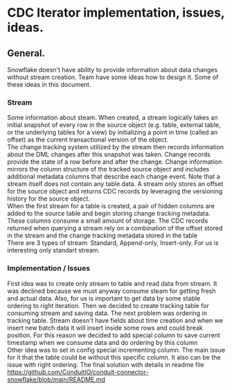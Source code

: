 # CDC Iterator implementation, issues, ideas.

## General.

Snowflake doesn't have ability to provide information about data changes without stream creation.
Team have some ideas how to design it. Some of these ideas in this document.

### Stream

Some information about steam.
When created, a stream logically takes an initial snapshot of every row in the source object
(e.g. table, external table, or the underlying tables for a view) by initializing a point in time
(called an offset) as the current transactional version of the object. <br>
The change tracking system utilized by the stream then records information about the DML changes 
after this snapshot was taken. Change records provide the state of a row before and after the change.
Change information mirrors the column structure of the tracked source object and includes additional metadata 
columns that describe each change event. Note that a stream itself does not contain any table data. 
A stream only stores an offset for the source object and returns CDC records
by leveraging the versioning history for the source object. <br>
When the first stream for a table is created, a pair of hidden columns are added 
to the source table and begin storing change tracking metadata. 
These columns consume a small amount of storage. The CDC records returned when querying a stream 
rely on a combination of the offset stored in the stream and the change tracking metadata stored in the table <br>
There are 3 types of stream: Standard, Append-only, Insert-only. For us is interesting only standart stream.

### Implementation / Issues

First idea was to create only stream to table and read data from stream. It was declined because we must anyway consume
steam for getting fresh and actual data. Also, for us is important to get data by some stable ordering to
right iteration. Then we decided to create tracking table for consuming stream and saving data.
The next problem was ordering in tracking table. Stream doesn't have fields about time creation and when we insert 
new batch data it will insert inside some rows and could break position. For this reason we decided to add special
column to save current timestamp when we consume data and do ordering by this column <br>
Other idea was to set in config special incrementing column. The main issue for it that the table could be
without this specific column. It also can be the issue with right ordering.
The final solution with details in readme file https://github.com/ConduitIO/conduit-connector-snowflake/blob/main/README.md

